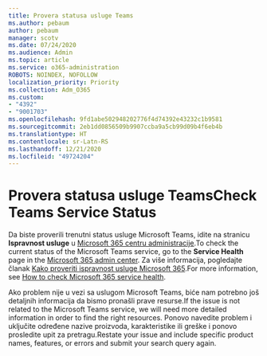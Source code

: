 ```yaml
---
title: Provera statusa usluge Teams
ms.author: pebaum
author: pebaum
manager: scotv
ms.date: 07/24/2020
ms.audience: Admin
ms.topic: article
ms.service: o365-administration
ROBOTS: NOINDEX, NOFOLLOW
localization_priority: Priority
ms.collection: Adm_O365
ms.custom:
- "4392"
- "9001703"
ms.openlocfilehash: 9fd1abe502948202776f4d74392e43232c1b9581
ms.sourcegitcommit: 2eb1dd0856509b9907ccba9a5cb99d09b4f6eb4b
ms.translationtype: HT
ms.contentlocale: sr-Latn-RS
ms.lasthandoff: 12/21/2020
ms.locfileid: "49724204"
---
```

# <a name="check-teams-service-status"></a><span data-ttu-id="99428-102">Provera statusa usluge Teams</span><span class="sxs-lookup"><span data-stu-id="99428-102">Check Teams Service Status</span></span>

<span data-ttu-id="99428-103">Da biste proverili trenutni status usluge Microsoft Teams, idite na stranicu **Ispravnost usluge** u [Microsoft 365 centru administracije](https://go.microsoft.com/fwlink/p/?linkid=2024339).</span><span class="sxs-lookup"><span data-stu-id="99428-103">To check the current status of the Microsoft Teams service, go to the **Service Health** page in the [Microsoft 365 admin center](https://go.microsoft.com/fwlink/p/?linkid=2024339).</span></span> <span data-ttu-id="99428-104">Za više informacija, pogledajte članak [Kako proveriti ispravnost usluge Microsoft 365](https://docs.microsoft.com/office365/enterprise/view-service-health).</span><span class="sxs-lookup"><span data-stu-id="99428-104">For more information, see [How to check Microsoft 365 service health](https://docs.microsoft.com/office365/enterprise/view-service-health).</span></span>

<span data-ttu-id="99428-105">Ako problem nije u vezi sa uslugom Microsoft Teams, biće nam potrebno još detaljnih informacija da bismo pronašli prave resurse.</span><span class="sxs-lookup"><span data-stu-id="99428-105">If the issue is not related to the Microsoft Teams service, we will need more detailed information in order to find the right resources.</span></span> <span data-ttu-id="99428-106">Ponovo navedite problem i uključite određene nazive proizvoda, karakteristike ili greške i ponovo prosledite upit za pretragu.</span><span class="sxs-lookup"><span data-stu-id="99428-106">Restate your issue and include specific product names, features, or errors and submit your search query again.</span></span>
